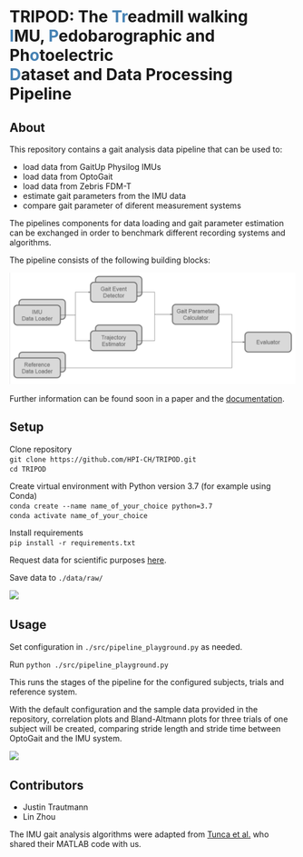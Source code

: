 # TRIPOD: The <span style="color:SteelBlue">Tr</span>eadmill walking <br><span style="color:SteelBlue">I</span>MU, <span style="color:SteelBlue">P</span>edobarographic and Ph<span style="color:SteelBlue">o</span>toelectric <br><span style="color:SteelBlue">D</span>ataset and Data Processing Pipeline

## About

This repository contains a gait analysis data pipeline that can be used to:
 * load data from GaitUp Physilog IMUs 
 * load data from OptoGait
 * load data from Zebris FDM-T
 * estimate gait parameters from the IMU data
 * compare gait parameter of diferent measurement systems
 
The pipelines components for data loading and gait parameter estimation can be
exchanged in order to benchmark different recording systems and algorithms.

The pipeline consists of the following building blocks:

![](docs/pipeline_overview.png)

Further information can be found soon in a paper and the [documentation](https://hpi-ch.github.io/TRIPOD).

## Setup

Clone repository \
```git clone https://github.com/HPI-CH/TRIPOD.git``` \
```cd TRIPOD```

Create virtual environment with Python version 3.7 (for example using Conda) \
```conda create --name name_of_your_choice python=3.7``` \
```conda activate name_of_your_choice```

Install requirements \
```pip install -r requirements.txt```

Request data for scientific purposes [here](https://hpi-ch.github.io/TRIPOD/_static/data_request_form.html).

Save data to ```./data/raw/```

![](docs/data_recording.gif)

## Usage

Set configuration in ```./src/pipeline_playground.py``` as needed.

Run ```python ./src/pipeline_playground.py```

This runs the stages of the pipeline for the configured subjects, trials and reference system.

With the default configuration and the sample data provided in the repository, correlation plots and Bland-Altmann plots for three trials of one subject will be created, comparing stride length and stride time between OptoGait and the IMU system.

![](docs/example_outputs.jpg)


## Contributors

* Justin Trautmann
* Lin Zhou

The IMU gait analysis algorithms were adapted from [Tunca et al.](https://doi.org/10.3390/s17040825) who shared their MATLAB code with us.
